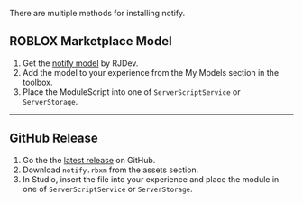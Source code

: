 There are multiple methods for installing notify.

## ROBLOX Marketplace Model
1. Get the [notify model](https://www.roblox.com/library/9516265838/notify) by RJDev.
2. Add the model to your experience from the My Models section in the toolbox.
3. Place the ModuleScript into one of `ServerScriptService` or `ServerStorage`.

---

## GitHub Release
1. Go the the [latest release](https://github.com/rjdev-rbx/notify/releases/latest) on GitHub.
2. Download `notify.rbxm` from the assets section.
3. In Studio, insert the file into your experience and place the module in one of `ServerScriptService` or `ServerStorage`.